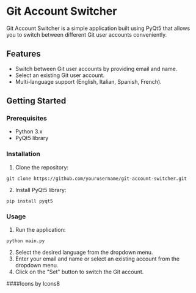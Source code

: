# Git Account Switcher

Git Account Switcher is a simple application built using PyQt5 that allows you to switch between different Git user accounts conveniently.

## Features

- Switch between Git user accounts by providing email and name.
- Select an existing Git user account.
- Multi-language support (English, Italian, Spanish, French).

## Getting Started

### Prerequisites

- Python 3.x
- PyQt5 library

### Installation

1. Clone the repository:

```git clone https://github.com/yourusername/git-account-switcher.git```

2. Install PyQt5 library:
   
```pip install pyqt5```



### Usage

1. Run the application:

```python main.py```

2. Select the desired language from the dropdown menu.
3. Enter your email and name or select an existing account from the dropdown menu.
4. Click on the "Set" button to switch the Git account.


####Icons by Icons8


